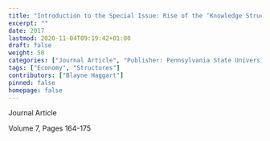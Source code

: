 ```yaml
---
title: "Introduction to the Special Issue: Rise of the ‘Knowledge Structure’: Implications for the Exercise of Power in the Global Political Economy"
excerpt: ""
date: 2017
lastmod: 2020-11-04T09:19:42+01:00
draft: false
weight: 50
categories: ["Journal Article", "Publisher: Pennsylvania State University Press", "Journal: Journal of Information Policy"]
tags: ["Economy", "Structures"]
contributors: ["Blayne Haggart"]
pinned: false
homepage: false
---
```


Journal Article

Volume 7, Pages 164-175
